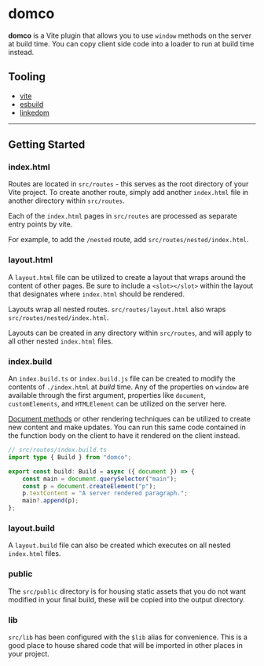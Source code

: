 # domco

**domco** is a Vite plugin that allows you to use `window` methods on the server at build time. You can copy client side code into a loader to run at build time instead.

## Tooling

-   [vite](https://vitejs.dev)
-   [esbuild](https://esbuild.github.io/)
-   [linkedom](https://github.com/WebReflection/linkedom)

---

## Getting Started

### index.html

Routes are located in `src/routes` - this serves as the root directory of your Vite project. To create another route, simply add another `index.html` file in another directory within `src/routes`.

Each of the `index.html` pages in `src/routes` are processed as separate entry points by vite.

For example, to add the `/nested` route, add `src/routes/nested/index.html`.

### layout.html

A `layout.html` file can be utilized to create a layout that wraps around the content of other pages. Be sure to include a `<slot></slot>` within the layout that designates where `index.html` should be rendered.

Layouts wrap all nested routes. `src/routes/layout.html` also wraps `src/routes/nested/index.html`.

Layouts can be created in any directory within `src/routes`, and will apply to all other nested `index.html` files.

### index.build

An `index.build.ts` or `index.build.js` file can be created to modify the contents of `./index.html` at _build_ time. Any of the properties on `window` are available through the first argument, properties like `document`, `customElements`, and `HTMLElement` can be utilized on the server here.

[Document methods](https://developer.mozilla.org/en-US/docs/Web/API/Document) or other rendering techniques can be utilized to create new content and make updates. You can run this same code contained in the function body on the client to have it rendered on the client instead.

```ts
// src/routes/index.build.ts
import type { Build } from "domco";

export const build: Build = async ({ document }) => {
	const main = document.querySelector("main");
	const p = document.createElement("p");
	p.textContent = "A server rendered paragraph.";
	main?.append(p);
};
```

### layout.build

A `layout.build` file can also be created which executes on all nested `index.html` files.

### public

The `src/public` directory is for housing static assets that you do not want modified in your final build, these will be copied into the output directory.

### lib

`src/lib` has been configured with the `$lib` alias for convenience. This is a good place to house shared code that will be imported in other places in your project.
